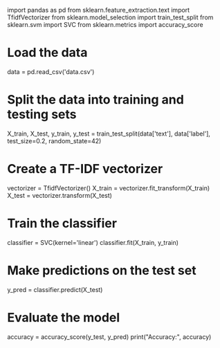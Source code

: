 import pandas as pd
from sklearn.feature_extraction.text import TfidfVectorizer
from sklearn.model_selection import train_test_split
from sklearn.svm import SVC
from sklearn.metrics import accuracy_score

# Load the data
data = pd.read_csv('data.csv')

# Split the data into training and testing sets
X_train, X_test, y_train, y_test = train_test_split(data['text'], data['label'], test_size=0.2, random_state=42)

# Create a TF-IDF vectorizer
vectorizer = TfidfVectorizer()
X_train = vectorizer.fit_transform(X_train)
X_test = vectorizer.transform(X_test)

# Train the classifier
classifier = SVC(kernel='linear')
classifier.fit(X_train, y_train)

# Make predictions on the test set
y_pred = classifier.predict(X_test)

# Evaluate the model
accuracy = accuracy_score(y_test, y_pred)
print("Accuracy:", accuracy)
